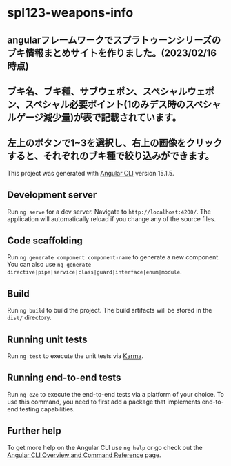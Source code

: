 # spl123-weapons-info
## angularフレームワークでスプラトゥーンシリーズのブキ情報まとめサイトを作りました。(2023/02/16時点)
## ブキ名、ブキ種、サブウェポン、スペシャルウェポン、スペシャル必要ポイント(1のみデス時のスペシャルゲージ減少量)が表で記載されています。
## 左上のボタンで1~3を選択し、右上の画像をクリックすると、それぞれのブキ種で絞り込みができます。
This project was generated with [Angular CLI](https://github.com/angular/angular-cli) version 15.1.5.

## Development server

Run `ng serve` for a dev server. Navigate to `http://localhost:4200/`. The application will automatically reload if you change any of the source files.

## Code scaffolding

Run `ng generate component component-name` to generate a new component. You can also use `ng generate directive|pipe|service|class|guard|interface|enum|module`.

## Build

Run `ng build` to build the project. The build artifacts will be stored in the `dist/` directory.

## Running unit tests

Run `ng test` to execute the unit tests via [Karma](https://karma-runner.github.io).

## Running end-to-end tests

Run `ng e2e` to execute the end-to-end tests via a platform of your choice. To use this command, you need to first add a package that implements end-to-end testing capabilities.

## Further help

To get more help on the Angular CLI use `ng help` or go check out the [Angular CLI Overview and Command Reference](https://angular.io/cli) page.
